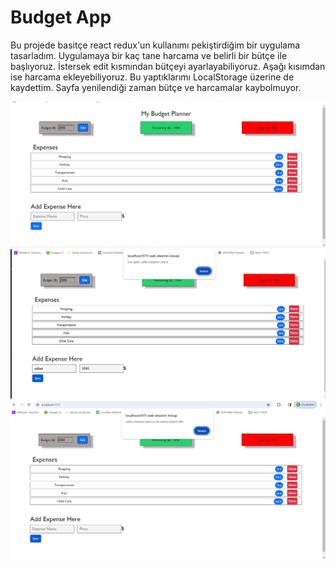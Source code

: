 
# Budget App

Bu projede basitçe react redux'un kullanımı pekiştirdiğim bir uygulama tasarladım. Uygulamaya bir kaç tane harcama ve belirli bir bütçe ile başlıyoruz. İstersek edit kısmından bütçeyi ayarlayabiliyoruz. Aşağı kısımdan ise harcama ekleyebiliyoruz. Bu yaptıklarımı LocalStorage üzerine de kaydettim. Sayfa yenilendiği zaman bütçe ve harcamalar kaybolmuyor.

![Uygulamadan bir görüntü](https://github.com/Erenkta/budget-app/blob/main/readme_img/budget_planner_init.jpg)
![Bütçeyi aştığımız durumlarda çıkan alert](https://github.com/Erenkta/budget-app/blob/main/readme_img/budget_error.jpg)
![Harcamanın ismi veya tutarı eksik ise çıkan alert](https://github.com/Erenkta/budget-app/blob/main/readme_img/expense_error.jpg)

    